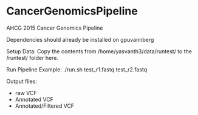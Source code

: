 # CancerGenomicsPipeline
AHCG 2015 Cancer Genomics Pipeline

Dependencies should already be installed on gpuvannberg

Setup Data:
Copy the contents from /home/yasvanth3/data/runtest/ to the /runtest/ folder here.

Run Pipeline Example:
./run.sh test_r1.fastq test_r2.fastq

Output files:
- raw VCF
- Annotated VCF
- Annotated/Filtered VCF
